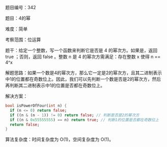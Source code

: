 题目编号：342

题目：4的幂

难度：简单

考察范围：位运算

题干：给定一个整数，写一个函数来判断它是否是 4 的幂次方。如果是，返回 true ；否则，返回 false 。整数 n 是 4 的幂次方需满足：存在整数 x 使得 n == 4^x

解题思路：如果一个数是4的幂次方，那么它一定是2的幂次方，且其二进制表示中1的位置都在奇数位上。因此，我们可以先判断一个数是否是2的幂次方，然后再判断其二进制表示中1的位置是否都在奇数位上。

解决方案：

```dart
bool isPowerOfFour(int n) {
  if (n <= 0) return false;
  if ((n & (n - 1)) != 0) return false; // 判断是否是2的幂次方
  if ((n & 0x55555555) == n) return true; // 判断1的位置是否都在奇数位上
  return false;
}
```

算法复杂度：时间复杂度为 O(1)，空间复杂度为 O(1)。